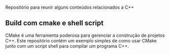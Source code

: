 Repositório para reunir alguns conteúdos relacionados a C++

## Build com cmake e shell script

CMake é uma ferramenta poderosa para gerenciar a construção de projetos C++. Este repositório contém um exemplo simples de como usar CMake junto com um script shell para compilar um programa C++.
